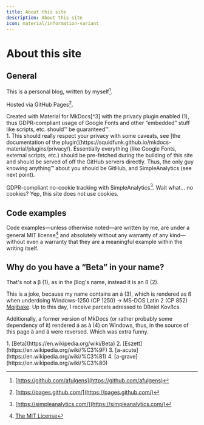 ```yaml
---
title: About this site
description: About this site
icon: material/information-variant
---
```


# About this site

## General

This is a personal blog, written by myself[^1].

Hosted via GitHub Pages[^2].

<div class="annotate" markdown>
Created with Material for MkDocs[^3] with the privacy plugin enabled (1), thus GDPR-compliant usage of Google Fonts and other “embedded” stuff like scripts, etc. should™ be guaranteed™.
</div>
1. This should really respect your privacy with some caveats, see [the documentation of the plugin](https://squidfunk.github.io/mkdocs-material/plugins/privacy/). Essentially everything (like Google Fonts, external scripts, etc.) should be pre-fetched during the building of this site and should be served of off the GitHub servers directly. Thus, the only guy knowing anything™ about you should be GitHub, and SimpleAnalytics (see next point).

GDPR-compliant no-cookie tracking with SimpleAnalytics[^4]. Wait what... no cookies? Yep, this site does not use cookies.

## Code examples

Code examples—unless otherwise noted—are written by me, are under a general MIT license[^5] and absolutely without any warranty of any kind—without even a warranty that they are a meaningful example within the writing itself.

## Why do you have a “Beta” in your name?

<div class="annotate" markdown>
That's not a β (1), as in the βlog's name, instead it is an ß (2).

This is a joke, because my name contains an á (3), which is rendered as ß when underdoing Windows-1250 (CP 1250) → MS-DOS Latin 2 (CP 852) [Mojibake](https://en.wikipedia.org/wiki/Mojibake). Up to this day, I receive parcels adressed to Dßniel Kovßcs.

Additionally, a former version of MkDocs (or rather probably some dependency of it) rendered á as à (4) on Windows, thus, in the source of this page à and á were reversed. Which was extra funny.
</div>
1. [Beta](https://en.wikipedia.org/wiki/Beta)
2. [Eszett](https://en.wikipedia.org/wiki/%C3%9F)
3. [a-acute](https://en.wikipedia.org/wiki/%C3%81)
4. [a-grave](https://en.wikipedia.org/wiki/%C3%80)

[^1]: [https://github.com/afulgens](https://github.com/afulgens)
[^2]: [https://pages.github.com/](https://pages.github.com/)
[^3]: [https://squidfunk.github.io/mkdocs-material/](https://squidfunk.github.io/mkdocs-material/)
[^4]: [https://simpleanalytics.com/](https://simpleanalytics.com/)
[^5]: [The MIT License](https://opensource.org/license/mit/)
